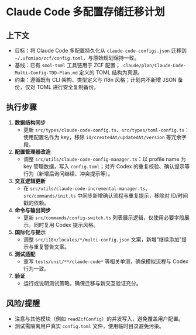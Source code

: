 # Claude Code 多配置存储迁移计划

## 上下文
- 目标：将 Claude Code 多配置持久化从 `claude-code-configs.json` 迁移到 `~/.ufomiao/zcf/config.toml`，与原始规划保持一致。
- 基线：已有 `smol-toml` 工具链用于 ZCF 配置；`.claude/plan/Claude-Code-Multi-Config-TDD-Plan.md` 定义的 TOML 结构为真源。
- 约束：遵循既有 CLI 架构、类型定义与 i18n 风格；计划内不新增 JSON 备份，仅对 TOML 进行安全复制备份。

## 执行步骤
1. **数据结构同步**  
   - 更新 `src/types/claude-code-config.ts`、`src/types/toml-config.ts`：使用配置名作为 key，移除 `id/createdAt/updatedAt/version` 等冗余字段。
2. **配置管理器改造**  
   - 调整 `src/utils/claude-code-config-manager.ts`：以 profile name 为 key 管理数据，写入 `config.toml`；对齐 Codex 的重复校验、确认提示等行为（新增后询问继续、冲突提示等）。
3. **交互逻辑更新**  
   - 在 `src/utils/claude-code-incremental-manager.ts`、`src/commands/init.ts` 中同步新增确认流程与重复提示，移除对 ID/时间戳的依赖。
4. **命令与输出同步**  
   - 更新 `src/commands/config-switch.ts` 列表展示逻辑，仅使用必要字段展示，同时复用 Codex 提示风格。
5. **国际化与提示**  
   - 调整 `src/i18n/locales/*/multi-config.json` 文案，新增“继续添加”提示与重复警告文案。
6. **测试适配**  
   - 重写 `tests/unit/**/claude-code*` 等相关单测，确保模拟流程与 Codex 行为一致。
7. **验证**  
   - 运行或说明测试策略，确保迁移与新交互验证充分。

## 风险/提醒
- 注意与其他模块（例如 `readZcfConfig`）的并发写入，避免覆盖用户配置。
- 测试需隔离用户真实 `config.toml` 文件，使用临时目录避免污染。
